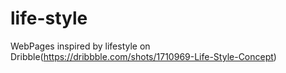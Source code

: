 # life-style
WebPages inspired by lifestyle on Dribble(https://dribbble.com/shots/1710969-Life-Style-Concept)
